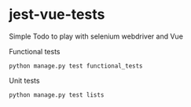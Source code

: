 # jest-vue-tests
Simple Todo to play with selenium webdriver and Vue

Functional tests
```
python manage.py test functional_tests
```
Unit tests
```
python manage.py test lists
```